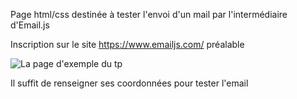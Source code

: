 Page html/css destinée à tester l'envoi d'un mail par l'intermédiaire d'Email.js

Inscription sur le site https://www.emailjs.com/ préalable

![La page d'exemple du tp](exemple.png*)

Il suffit de renseigner ses coordonnées pour tester l'email